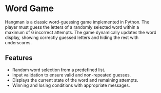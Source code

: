 # Word Game

Hangman is a classic word-guessing game implemented in Python. The player must guess the letters of a randomly selected word within a maximum of 6 incorrect attempts. The game dynamically updates the word display, showing correctly guessed letters and hiding the rest with underscores.

## Features
- Random word selection from a predefined list.
- Input validation to ensure valid and non-repeated guesses.
- Displays the current state of the word and remaining attempts.
- Winning and losing conditions with appropriate messages.
